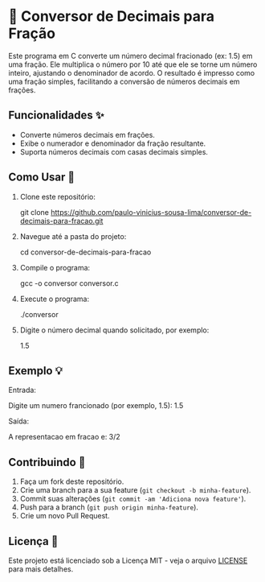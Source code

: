 #  🧮 Conversor de Decimais para Fração

Este programa em C converte um número decimal fracionado (ex: 1.5) em uma fração. Ele multiplica o número por 10 até que ele se torne um número inteiro, ajustando o denominador de acordo. O resultado é impresso como uma fração simples, facilitando a conversão de números decimais em frações.

## Funcionalidades ✨

- Converte números decimais em frações.
- Exibe o numerador e denominador da fração resultante.
- Suporta números decimais com casas decimais simples.

## Como Usar 🚀

1. Clone este repositório:
   
    git clone https://github.com/paulo-vinicius-sousa-lima/conversor-de-decimais-para-fracao.git
   

2. Navegue até a pasta do projeto:
    
    cd conversor-de-decimais-para-fracao
    

3. Compile o programa:
    
    gcc -o conversor conversor.c
   

4. Execute o programa:
    
    ./conversor
   

5. Digite o número decimal quando solicitado, por exemplo:
    
    1.5
    

## Exemplo 💡

Entrada:

Digite um numero francionado (por exemplo, 1.5): 1.5


Saída:

A representacao em fracao e: 3/2


## Contribuindo 🤝

1. Faça um fork deste repositório.
2. Crie uma branch para a sua feature (`git checkout -b minha-feature`).
3. Commit suas alterações (`git commit -am 'Adiciona nova feature'`).
4. Push para a branch (`git push origin minha-feature`).
5. Crie um novo Pull Request.

## Licença 📄

Este projeto está licenciado sob a Licença MIT - veja o arquivo [LICENSE](LICENSE) para mais detalhes.
